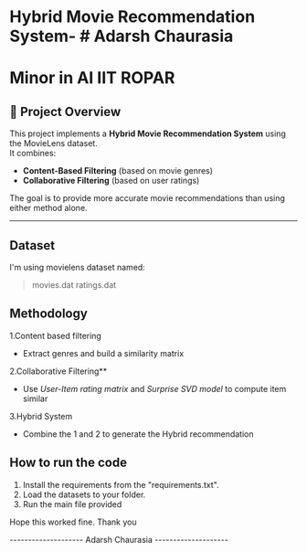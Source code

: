 # Hybrid Movie Recommendation System- # Adarsh  Chaurasia #
# Minor in AI IIT ROPAR

## 📌 Project Overview
This project implements a **Hybrid Movie Recommendation System** using the MovieLens dataset.  
It combines:
- **Content-Based Filtering** (based on movie genres)
- **Collaborative Filtering** (based on user ratings)

The goal is to provide more accurate movie recommendations than using either method alone.

-----------
## Dataset
I'm using movielens dataset named:
> movies.dat
> ratings.dat

## Methodology
1.Content based filtering
- Extract genres and build a similarity matrix

2.Collaborative Filtering**  
   - Use *User-Item rating matrix* and *Surprise SVD model* to compute item similar

3.Hybrid System
 - Combine the 1 and 2 to generate the Hybrid recommendation

## How to run the code 
 1. Install the requirements from the "requirements.txt".
 2. Load the datasets to your folder.
 3. Run the main file provided


Hope this worked fine. Thank you

-------------------- Adarsh Chaurasia --------------------

